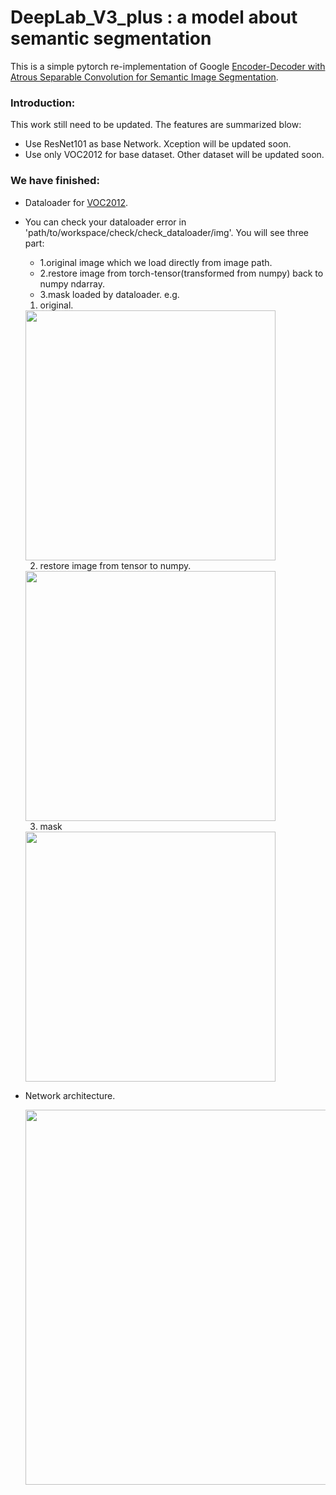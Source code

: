 # DeepLab_V3_plus : a model about semantic segmentation
This is a simple pytorch re-implementation of Google [Encoder-Decoder with Atrous Separable Convolution for Semantic Image Segmentation](https://arxiv.org/pdf/1802.02611.pdf).

### Introduction:
This work still need to be updated.
The features are summarized blow:
+ Use ResNet101 as base Network. Xception will be updated soon.
+ Use only VOC2012 for base dataset. Other dataset will be updated soon.


### We have finished:
+ Dataloader for [VOC2012](http://host.robots.ox.ac.uk/pascal/VOC/voc2012/).
+ You can check your dataloader error in 'path/to/workspace/check/check_dataloader/img'.
  You will see three part:
  + 1.original image which we load directly from image path.
  + 2.restore image from torch-tensor(transformed from numpy) back to numpy ndarray.
  + 3.mask loaded by dataloader.
  e.g.
  1. original.
  <div align=left><img width="400" height="400" src="https://github.com/songdejia/deeplab_v3_plus/blob/master/screenshot/original.jpg"/></div>

  2. restore image from tensor to numpy.
  <div align=left><img width="400" height="400" src="https://github.com/songdejia/deeplab_v3_plus/blob/master/screenshot/restore.jpg"/></div>

  3. mask
  <div align=left><img width="400" height="400" src="https://github.com/songdejia/deeplab_v3_plus/blob/master/screenshot/mask.jpg"/></div>
  
+ Network architecture.
  <div align=left><img width="800" height="600" src="https://github.com/songdejia/DeepLab_v3_plus_pytorch/blob/master/screenshot/network.jpg"/></div>
  
